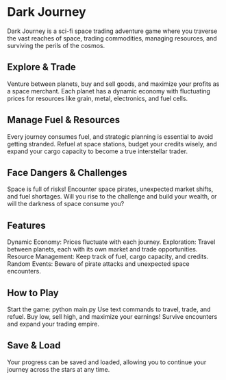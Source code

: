 # Dark Journey

Dark Journey is a sci-fi space trading adventure game where you traverse the vast reaches of space, trading commodities, managing resources, and surviving the perils of the cosmos.

## Explore & Trade
Venture between planets, buy and sell goods, and maximize your profits as a space merchant. Each planet has a dynamic economy with fluctuating prices for resources like grain, metal, electronics, and fuel cells.

## Manage Fuel & Resources
Every journey consumes fuel, and strategic planning is essential to avoid getting stranded. Refuel at space stations, budget your credits wisely, and expand your cargo capacity to become a true interstellar trader.

## Face Dangers & Challenges
Space is full of risks! Encounter space pirates, unexpected market shifts, and fuel shortages. Will you rise to the challenge and build your wealth, or will the darkness of space consume you?

## Features
Dynamic Economy: Prices fluctuate with each journey.
Exploration: Travel between planets, each with its own market and trade opportunities.
Resource Management: Keep track of fuel, cargo capacity, and credits.
Random Events: Beware of pirate attacks and unexpected space encounters.

## How to Play
Start the game: python main.py
Use text commands to travel, trade, and refuel.
Buy low, sell high, and maximize your earnings!
Survive encounters and expand your trading empire.

## Save & Load
Your progress can be saved and loaded, allowing you to continue your journey across the stars at any time.

